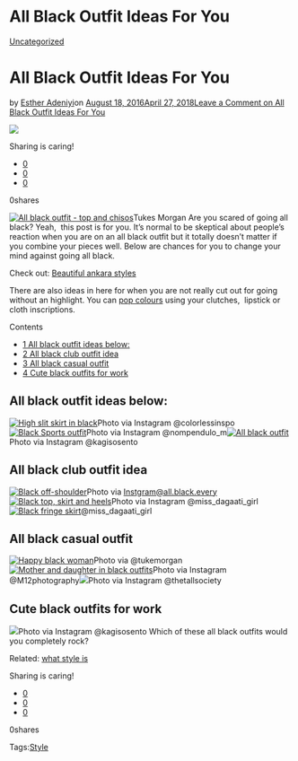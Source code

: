# All Black Outfit Ideas For You

[Uncategorized](https://estheradeniyi.com/category/uncategorized/)
# All Black Outfit Ideas For You

by [Esther Adeniyi](https://estheradeniyi.com/author/esther-adeniyi/)on [August 18, 2016April 27, 2018](https://estheradeniyi.com/all-black-outfit-ideas-for-you/)[Leave a Comment on All Black Outfit Ideas For You](https://estheradeniyi.com/all-black-outfit-ideas-for-you/#respond)

![](images/all-black-outfit7.jpg)

Sharing is caring!

- [0](https://www.facebook.com/sharer/sharer.php?u=https%3A%2F%2Festheradeniyi.com%2Fall-black-outfit-ideas-for-you%2F&amp;t=All%20Black%20Outfit%20Ideas%20For%20You)
- [0](https://twitter.com/intent/tweet?text=All%20Black%20Outfit%20Ideas%20For%20You&amp;url=https%3A%2F%2Festheradeniyi.com%2Fall-black-outfit-ideas-for-you%2F)
- [0](#)

0shares

[![All black outfit - top and chisos](images/all-black-outfit7.jpg)](images/all-black-outfit7.jpg)Tukes Morgan
 Are you scared of going all black? Yeah, &#xA0;this post is for you. It&#x2019;s normal to be skeptical about people&#x2019;s reaction when you are on an all black outfit but it totally doesn&#x2019;t matter if you combine your pieces well. Below are chances for you to change your mind against going all black.

Check out: [Beautiful ankara styles](https://www.estheradeniyi.com/beautiful-ankara-tops-to-sew)

There are also ideas in here for when you are not really cut out for going without an highlight. You can [pop colours](http://www.whowhatwear.com/easy-outfit-ideas) using your clutches, &#xA0;lipstick or cloth inscriptions.

Contents

- [1 All black outfit ideas below:](#All_black_outfit_ideas_below)
- [2 All black club outfit idea](#All_black_club_outfit_idea)
- [3 All black casual outfit](#All_black_casual_outfit)
- [4 Cute black outfits for work](#Cute_black_outfits_for_work)

##  All black outfit ideas below:
[![High slit skirt in black](images/all-black-outfit4.jpg)](images/all-black-outfit4.jpg)Photo via Instagram @colorlessinspo[![Black Sports outfit](images/allblackoutfit1.jpg)](images/allblackoutfit1.jpg)Photo via Instagram @nompendulo_m[![All black outfit](images/all-black-outfit2.jpg)](images/all-black-outfit2.jpg)Photo via Instagram @kagisosento
##  All black club outfit idea
[![Black off-shoulder](images/all-black-outfit3.jpg)](images/all-black-outfit3.jpg)Photo via Instgram@all.black.every[![Black top, skirt and heels](images/all-black-outfit5.jpg)](images/all-black-outfit5.jpg)Photo via Instagram @miss_dagaati_girl[![Black fringe skirt](images/all-black-outfit6.jpg)](images/all-black-outfit6.jpg)@miss_dagaati_girl
##  All black casual outfit
[![Happy black woman](images/all-black-outfit7-1.jpg)](images/all-black-outfit7-1.jpg)Photo via @tukemorgan[![Mother and daughter in black outfits](images/all-black-outfit8.jpg)](images/all-black-outfit8.jpg)Photo via Instagram @M12photography[![](images/all-black1.jpg)](images/all-black1.jpg)Photo via Instagram @thetallsociety
##  Cute black outfits for work
[![](images/womanonblack.jpg)](images/womanonblack.jpg)Photo via Instagram @kagisosento
Which of these all black outfits would you completely rock?

Related: [what style is](https://www.estheradeniyi.com/what-style-is-and-not)

Sharing is caring!

- [0](https://www.facebook.com/sharer/sharer.php?u=https%3A%2F%2Festheradeniyi.com%2Fall-black-outfit-ideas-for-you%2F&amp;t=All%20Black%20Outfit%20Ideas%20For%20You)
- [0](https://twitter.com/intent/tweet?text=All%20Black%20Outfit%20Ideas%20For%20You&amp;url=https%3A%2F%2Festheradeniyi.com%2Fall-black-outfit-ideas-for-you%2F)
- [0](#)

0shares

Tags:[Style](https://estheradeniyi.com/tag/style/)